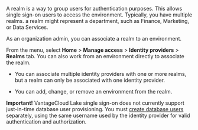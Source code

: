 A realm is a way to group users for authentication purposes. This allows single sign-on users to access the environment. Typically, you have multiple realms. a realm might represent a department, such as Finance, Marketing, or Data Services.

As an organization admin, you can associate a realm to an environment.

From the menu, select **Home** > **Manage access** > **Identity providers** > **Realms** tab. You can also work from an environment directly to associate the realm.

-   You can associate multiple identity providers with one or more realms, but a realm can only be associated with one identity provider.


-   You can add, change, or remove an environment from the realm.


**Important!** VantageCloud Lake single sign-on does not currently support just-in-time database user provisioning. You must [create database users](wxe1659392685092.md) separately, using the same username used by the identity provider for valid authentication and authorization.

